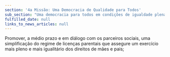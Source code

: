 ```yaml
---
section: '4a Missão: Uma Democracia de Qualidade para Todos'
sub_section: "Uma democracia para todos em condições de igualdade plena"
fulfilled_date: null
links_to_news_articles: null
---
```


Promover, a médio prazo e em diálogo com os parceiros sociais, uma simplificação do regime de licenças parentais que assegure um exercício mais pleno e mais igualitário dos direitos de mães e pais;